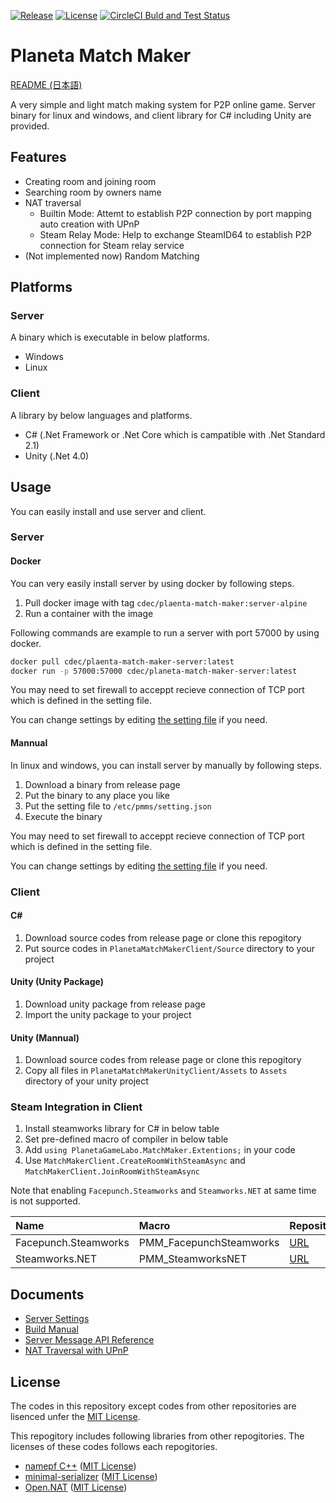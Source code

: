 [![Release](https://img.shields.io/github/v/release/CdecPGL/PlanetaMatchMaker?include_prereleases&sort=semver)](https://github.com/CdecPGL/PlanetaMatchMaker/releases)
[![License](https://img.shields.io/github/license/CdecPGL/PlanetaMatchMaker)](https://github.com/CdecPGL/PlanetaMatchMaker/blob/master/LICENSE)
[![CircleCI Buld and Test Status](https://circleci.com/gh/CdecPGL/PlanetaMatchMaker/tree/master.svg?style=shield)](https://circleci.com/gh/CdecPGL/PlanetaMatchMaker/tree/master)

# Planeta Match Maker

[README (日本語)](README_jp.md)

A very simple and light match making system for P2P online game.
Server binary for linux and windows, and client library for C# including Unity are provided.

## Features

- Creating room and joining room
- Searching room by owners name
- NAT traversal
  - Builtin Mode: Attemt to establish P2P connection by port mapping auto creation with UPnP
  - Steam Relay Mode: Help to exchange SteamID64 to establish P2P connection for Steam relay service
- (Not implemented now) Random Matching

## Platforms

### Server

A binary which is executable in below platforms.

- Windows
- Linux

### Client

A library by below languages and platforms.

- C# (.Net Framework or .Net Core which is campatible with .Net Standard 2.1)
- Unity (.Net 4.0)

## Usage

You can easily install and use server and client.

### Server

#### Docker

You can very easily install server by using docker by following steps.

1. Pull docker image with tag `cdec/plaenta-match-maker:server-alpine`
2. Run a container with the image

Following commands are example to run a server with port 57000 by using docker.

```bash
docker pull cdec/plaenta-match-maker-server:latest
docker run -p 57000:57000 cdec/planeta-match-maker-server:latest
```

You may need to set firewall to acceppt recieve connection of TCP port which is defined in the setting file.

You can change settings by editing [the setting file](Documents/ServerSettings.md) if you need.

#### Mannual

In linux and windows, you can install server by manually by following steps.

1. Download a binary from release page
1. Put the binary to any place you like
1. Put the setting file to `/etc/pmms/setting.json`
1. Execute the binary

You may need to set firewall to acceppt recieve connection of TCP port which is defined in the setting file.

You can change settings by editing [the setting file](Documents/ServerSettings.md) if you need.

### Client

#### C#

1. Download source codes from release page or clone this repogitory
1. Put source codes in `PlanetaMatchMakerClient/Source` directory to your project

#### Unity (Unity Package)

1. Download unity package from release page
1. Import the unity package to your project

#### Unity (Mannual)

1. Download source codes from release page or clone this repogitory
1. Copy all files in `PlanetaMatchMakerUnityClient/Assets` to `Assets` directory of your unity project

### Steam Integration in Client

1. Install steamworks library for C# in below table
1. Set pre-defined macro of compiler in below table
1. Add `using PlanetaGameLabo.MatchMaker.Extentions;` in your code
1. Use `MatchMakerClient.CreateRoomWithSteamAsync` and `MatchMakerClient.JoinRoomWithSteamAsync`

Note that enabling `Facepunch.Steamworks` and `Steamworks.NET` at same time is not supported.

|Name|Macro|Repository|
|:---|:---|:---|
|Facepunch.Steamworks|PMM_FacepunchSteamworks|[URL](https://github.com/Facepunch/Facepunch.Steamworks)|
|Steamworks.NET|PMM_SteamworksNET|[URL](https://github.com/rlabrecque/Steamworks.NET)|

## Documents

- [Server Settings](Documents/ServerSettings.md)
- [Build Manual](Documents/BuildManual.md)
- [Server Message API Reference](Documents/ServerMessageAPIReference.md)
- [NAT Traversal with UPnP](Documents/NatTraversal.md)

## License

The codes in this repository except codes from other repositories are lisenced unfer the [MIT License](https://github.com/CdecPGL/PlanetaMatchMaker/blob/master/LICENSE).

This repogitory includes following libraries from other repogitories.
The licenses of these codes follows each repogitories.

- [namepf C++](https://github.com/Neargye/nameof) ([MIT License](https://github.com/Neargye/nameof/blob/master/LICENSE))
- [minimal-serializer](https://github.com/CdecPGL/minimal-serializer) ([MIT License](https://github.com/CdecPGL/minimal-serializer/blob/master/LICENSE))
- [Open.NAT](https://github.com/lontivero/Open.NAT) ([MIT License](https://github.com/lontivero/Open.NAT/blob/master/LICENSE))
